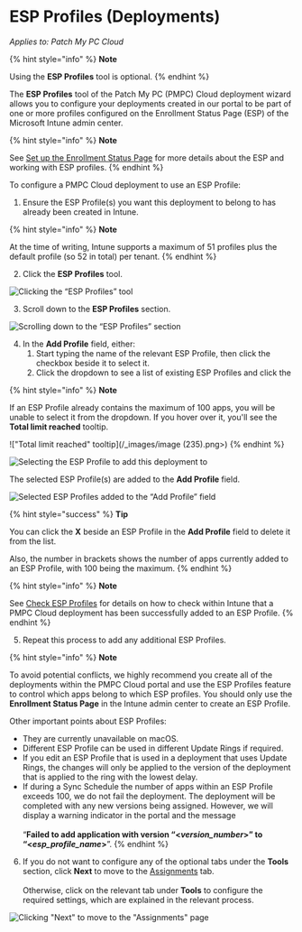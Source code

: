# ESP Profiles (Deployments)

_Applies to: Patch My PC Cloud_

{% hint style="info" %}
**Note**

Using the **ESP Profiles** tool is optional.
{% endhint %}

The **ESP Profiles** tool of the Patch My PC (PMPC) Cloud deployment wizard allows you to configure your deployments created in our portal to be part of one or more profiles configured on the Enrollment Status Page (ESP) of the Microsoft Intune admin center.

{% hint style="info" %}
**Note**

See [Set up the Enrollment Status Page](https://learn.microsoft.com/en-us/mem/intune/enrollment/windows-enrollment-status) for more details about the ESP and working with ESP profiles.
{% endhint %}

To configure a PMPC Cloud deployment to use an ESP Profile:

1. Ensure the ESP Profile(s) you want this deployment to belong to has already been created in Intune.

{% hint style="info" %}
**Note**

At the time of writing, Intune supports a maximum of 51 profiles plus the default profile (so 52 in total) per tenant.
{% endhint %}

2. Click the **ESP Profiles** tool.

![Clicking the “ESP Profiles” tool](../../../../.gitbook/assets/image-\(56\).png)

3. Scroll down to the **ESP Profiles** section.

![Scrolling down to the “ESP Profiles” section](../../../../.gitbook/assets/image-\(57\).png)

4. In the **Add Profile** field, either:
   1. Start typing the name of the relevant ESP Profile, then click the checkbox beside it to select it.
   2. Click the dropdown to see a list of existing ESP Profiles and click the

{% hint style="info" %}
**Note**

If an ESP Profile already contains the maximum of 100 apps, you will be unable to select it from the dropdown. If you hover over it, you'll see the **Total limit reached** tooltip.

!\["Total limit reached" tooltip]\(/\_images/image (235).png>)
{% endhint %}

![Selecting the ESP Profile to add this deployment to](../../../../.gitbook/assets/image-\(58\).png)

The selected ESP Profile(s) are added to the **Add Profile** field.

![Selected ESP Profiles added to the “Add Profile” field](../../../../.gitbook/assets/image-\(59\).png)

{% hint style="success" %}
**Tip**

You can click the **X** beside an ESP Profile in the **Add Profile** field to delete it from the list.

Also, the number in brackets shows the number of apps currently added to an ESP Profile, with 100 being the maximum.
{% endhint %}

{% hint style="info" %}
**Note**

See [Check ESP Profiles](../../../cloud-reference/intune-reference/check-esp-profiles-in-intune.md) for details on how to check within Intune that a PMPC Cloud deployment has been successfully added to an ESP Profile.
{% endhint %}

5. Repeat this process to add any additional ESP Profiles.

{% hint style="info" %}
**Note**

To avoid potential conflicts, we highly recommend you create all of the deployments within the PMPC Cloud portal and use the ESP Profiles feature to control which apps belong to which ESP profiles. You should only use the **Enrollment Status Page** in the Intune admin center to create an ESP Profile.

Other important points about ESP Profiles:

* They are currently unavailable on macOS.
* Different ESP Profile can be used in different Update Rings if required.
* If you edit an ESP Profile that is used in a deployment that uses Update Rings, the changes will only be applied to the version of the deployment that is applied to the ring with the lowest delay.
* If during a Sync Schedule the number of apps within an ESP Profile exceeds 100, we do not fail the deployment. The deployment will be completed with any new versions being assigned. However, we will display a warning indicator in the portal and the message\
  \
  “**Failed to add application with version “<**_**version\_number**_**>” to “<**_**esp\_profile\_name**_**>**”.
{% endhint %}

6. If you do not want to configure any of the optional tabs under the **Tools** section, click **Next** to move to the [Assignments](../cloud-assignments-deployment-tab.md) tab.\
   \
   Otherwise, click on the relevant tab under **Tools** to configure the required settings, which are explained in the relevant process.

![Clicking "Next" to move to the "Assignments" page](../../../../.gitbook/assets/image-\(60\).png)
